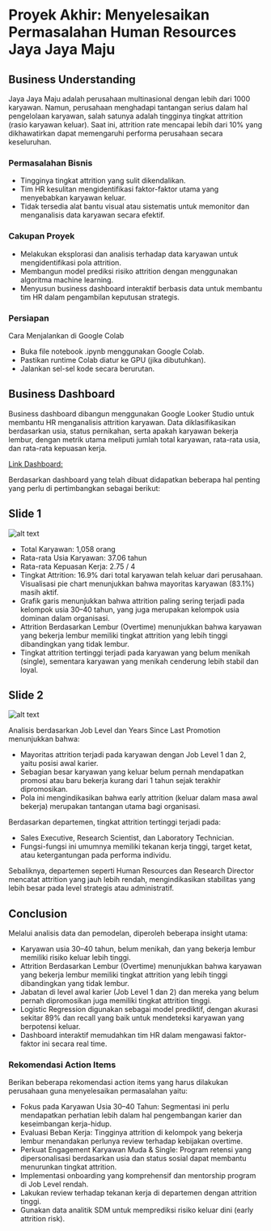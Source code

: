 # Proyek Akhir: Menyelesaikan Permasalahan Human Resources Jaya Jaya Maju

## Business Understanding
Jaya Jaya Maju adalah perusahaan multinasional dengan lebih dari 1000 karyawan. Namun, perusahaan menghadapi tantangan serius dalam hal pengelolaan karyawan, salah satunya adalah tingginya tingkat attrition (rasio karyawan keluar). Saat ini, attrition rate mencapai lebih dari 10% yang dikhawatirkan dapat memengaruhi performa perusahaan secara keseluruhan.

### Permasalahan Bisnis
- Tingginya tingkat attrition yang sulit dikendalikan.
- Tim HR kesulitan mengidentifikasi faktor-faktor utama yang menyebabkan karyawan keluar.
- Tidak tersedia alat bantu visual atau sistematis untuk memonitor dan menganalisis data karyawan secara efektif.

### Cakupan Proyek
- Melakukan eksplorasi dan analisis terhadap data karyawan untuk mengidentifikasi pola attrition.
- Membangun model prediksi risiko attrition dengan menggunakan algoritma machine learning.
- Menyusun business dashboard interaktif berbasis data untuk membantu tim HR dalam pengambilan keputusan strategis.

### Persiapan
Cara Menjalankan di Google Colab

- Buka file notebook .ipynb menggunakan Google Colab.
- Pastikan runtime Colab diatur ke GPU (jika dibutuhkan).
- Jalankan sel-sel kode secara berurutan.

## Business Dashboard

Business dashboard dibangun menggunakan Google Looker Studio untuk membantu HR menganalisis attrition karyawan. Data diklasifikasikan berdasarkan usia, status pernikahan, serta apakah karyawan bekerja lembur, dengan metrik utama meliputi jumlah total karyawan, rata-rata usia, dan rata-rata kepuasan kerja.

[Link Dashboard:](https://lookerstudio.google.com/reporting/78e2d3f5-90bc-4c81-a32e-943e782d94f2)

Berdasarkan dashboard yang telah dibuat didapatkan beberapa hal penting yang perlu di pertimbangkan sebagai berikut:

## Slide 1
![alt text](https://github.com/Sopyaan/human_resources_analysis/blob/main/dashboard/Slide1%20-%20dashboard.png?raw=true)
- Total Karyawan: 1,058 orang
- Rata-rata Usia Karyawan: 37.06 tahun
- Rata-rata Kepuasan Kerja: 2.75 / 4
- Tingkat Attrition: 16.9% dari total karyawan telah keluar dari perusahaan. Visualisasi pie chart menunjukkan bahwa mayoritas karyawan (83.1%) masih aktif.
- Grafik garis menunjukkan bahwa attrition paling sering terjadi pada kelompok usia 30–40 tahun, yang juga merupakan kelompok usia dominan dalam organisasi.
- Attrition Berdasarkan Lembur (Overtime) menunjukkan bahwa karyawan yang bekerja lembur memiliki tingkat attrition yang lebih tinggi dibandingkan yang tidak lembur.
- Tingkat attrition tertinggi terjadi pada karyawan yang belum menikah (single), sementara karyawan yang menikah cenderung lebih stabil dan loyal.

## Slide 2
![alt text](https://github.com/Sopyaan/human_resources_analysis/blob/main/dashboard/Slide2%20-%20dashboard.png?raw=true)

Analisis berdasarkan Job Level dan Years Since Last Promotion menunjukkan bahwa:
- Mayoritas attrition terjadi pada karyawan dengan Job Level 1 dan 2, yaitu posisi awal karier.
- Sebagian besar karyawan yang keluar belum pernah mendapatkan promosi atau baru bekerja kurang dari 1 tahun sejak terakhir dipromosikan.
- Pola ini mengindikasikan bahwa early attrition (keluar dalam masa awal bekerja) merupakan tantangan utama bagi organisasi.

Berdasarkan departemen, tingkat attrition tertinggi terjadi pada:
- Sales Executive, Research Scientist, dan Laboratory Technician.
- Fungsi-fungsi ini umumnya memiliki tekanan kerja tinggi, target ketat, atau ketergantungan pada performa individu.

Sebaliknya, departemen seperti Human Resources dan Research Director mencatat attrition yang jauh lebih rendah, mengindikasikan stabilitas yang lebih besar pada level strategis atau administratif.

## Conclusion

Melalui analisis data dan pemodelan, diperoleh beberapa insight utama:
- Karyawan usia 30–40 tahun, belum menikah, dan yang bekerja lembur memiliki risiko keluar lebih tinggi.
- Attrition Berdasarkan Lembur (Overtime) menunjukkan bahwa karyawan yang bekerja lembur memiliki tingkat attrition yang lebih tinggi dibandingkan yang tidak lembur.
- Jabatan di level awal karier (Job Level 1 dan 2) dan mereka yang belum pernah dipromosikan juga memiliki tingkat attrition tinggi.
- Logistic Regression digunakan sebagai model prediktif, dengan akurasi sekitar 89% dan recall yang baik untuk mendeteksi karyawan yang berpotensi keluar.
- Dashboard interaktif memudahkan tim HR dalam mengawasi faktor-faktor ini secara real time.

### Rekomendasi Action Items 

Berikan beberapa rekomendasi action items yang harus dilakukan perusahaan guna menyelesaikan permasalahan yaitu: 
- Fokus pada Karyawan Usia 30–40 Tahun: Segmentasi ini perlu mendapatkan perhatian lebih dalam hal pengembangan karier dan keseimbangan kerja-hidup.
- Evaluasi Beban Kerja: Tingginya attrition di kelompok yang bekerja lembur menandakan perlunya review terhadap kebijakan overtime.
- Perkuat Engagement Karyawan Muda & Single: Program retensi yang dipersonalisasi berdasarkan usia dan status sosial dapat membantu menurunkan tingkat attrition.
- Implementasi onboarding yang komprehensif dan mentorship program di Job Level rendah.
- Lakukan review terhadap tekanan kerja di departemen dengan attrition tinggi.
- Gunakan data analitik SDM untuk memprediksi risiko keluar dini (early attrition risk).
